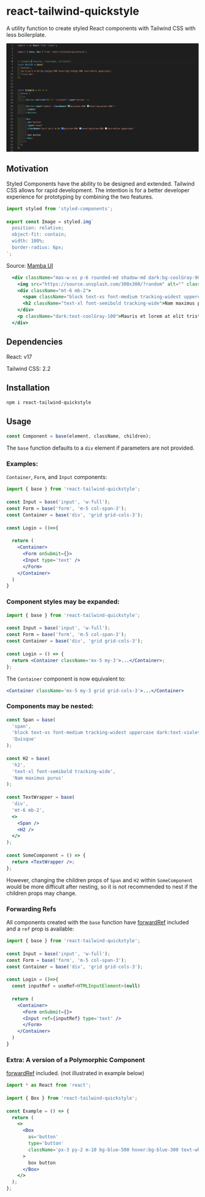 # react-tailwind-quickstyle

A utility function to create styled React components with Tailwind CSS with less boilerplate.

<img src="./assets/example.png" alt="Example of package capabilties" width="700">

## Motivation

Styled Components have the ability to be designed and extended. Tailwind CSS allows for rapid development. The intention is for a better developer experience for prototyping by combining the two features.

```jsx
import styled from 'styled-components';

export const Image = styled.img`
  position: relative;
  object-fit: contain;
  width: 100%;
  border-radius: 6px;
`;
```

Source: [Mamba UI](https://mambaui.com/components/card)

```jsx
  <div className="max-w-xs p-6 rounded-md shadow-md dark:bg-coolGray-900 dark:text-coolGray-50">
    <img src="https://source.unsplash.com/300x300/?random" alt="" className="object-cover object-center w-full rounded-md h-72 dark:bg-coolGray-500">
    <div className="mt-6 mb-2">
      <span className="block text-xs font-medium tracking-widest uppercase dark:text-violet-400">Quisque</span>
      <h2 className="text-xl font-semibold tracking-wide">Nam maximus purus</h2>
    </div>
    <p className="dark:text-coolGray-100">Mauris et lorem at elit tristique dignissim et ullamcorper elit. In sed feugiat mi. Etiam ut lacinia dui.</p>
  </div>
```

## Dependencies

React: v17

Tailwind CSS: 2.2

## Installation

```
npm i react-tailwind-quickstyle
```

## Usage

```jsx
const Component = base(element, className, children);
```

The `base` function defaults to a `div` element if parameters are not provided.

### Examples:

`Container`, `Form`, and `Input` components:

```jsx
import { base } from 'react-tailwind-quickstyle';

const Input = base('input', 'w-full');
const Form = base('form', 'm-5 col-span-3');
const Container = base('div', 'grid grid-cols-3');

const Login = ()=>{

  return (
    <Container>
      <Form onSubmit={}>
      <Input type='text' />
      </Form>
    </Container>
  )
}
```

### Component styles may be expanded:

```jsx
import { base } from 'react-tailwind-quickstyle';

const Input = base('input', 'w-full');
const Form = base('form', 'm-5 col-span-3');
const Container = base('div', 'grid grid-cols-3');

const Login = () => {
  return <Container className='mx-5 my-3'>...</Container>;
};
```

The `Container` component is now equivalent to:

```jsx
<Container className='mx-5 my-3 grid grid-cols-3'>...</Container>
```

### Components may be nested:

```jsx
const Span = base(
  'span',
  'block text-xs font-medium tracking-widest uppercase dark:text-violet-400',
  'Quisque'
);

const H2 = base(
  'h2',
  'text-xl font-semibold tracking-wide',
  'Nam maximus purus'
);

const TextWrapper = base(
  'div',
  'mt-6 mb-2',
  <>
    <Span />
    <H2 />
  </>
);

const SomeComponent = () => {
  return <TextWrapper />;
};
```

However, changing the children props of `Span` and `H2` within `SomeComponent` would be more difficult after nesting, so it is not recommended to nest if the children props may change.

### Forwarding Refs

All components created with the `base` function have [forwardRef](https://reactjs.org/docs/forwarding-refs.html) included and a `ref` prop is available:

```jsx
import { base } from 'react-tailwind-quickstyle';

const Input = base('input', 'w-full');
const Form = base('form', 'm-5 col-span-3');
const Container = base('div', 'grid grid-cols-3');

const Login = ()=>{
  const inputRef = useRef<HTMLInputElement>(null)

  return (
    <Container>
      <Form onSubmit={}>
      <Input ref={inputRef} type='text' />
      </Form>
    </Container>
  )
}
```

### Extra: A version of a Polymorphic Component

[forwardRef](https://reactjs.org/docs/forwarding-refs.html) included. (not illustrated in example below)

```jsx
import * as React from 'react';

import { Box } from 'react-tailwind-quickstyle';

const Example = () => {
  return (
    <>
      <Box
        as='button'
        type='button'
        className='px-3 py-2 m-10 bg-blue-500 hover:bg-blue-300 text-white uppercase'
      >
        box button
      </Box>
    </>
  );
};
```
